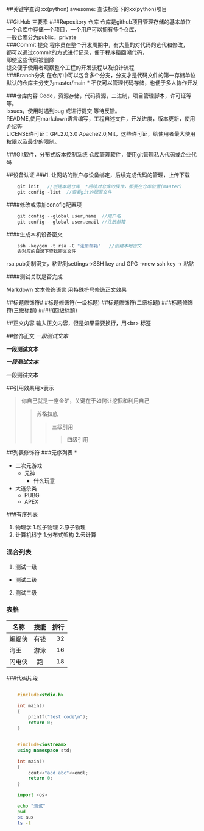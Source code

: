 ##关键字查询
xx(python) awesome: 查该标签下的xx(python)项目<br>


##GitHub 三要素
###Repository 仓库
	仓库是github项目管理存储的基本单位<br>
	一个仓库中存储一个项目，一个用户可以拥有多个仓库，<br>
	一般仓库分为public，private<br>
###Commit 提交
	程序员在整个开发周期中，有大量的对代码的选代和修改，<br>
	都可以通过commit的方式进行记录，便于程序猿回溯代码，<br>
	即使这些代码被删除<br>
	提交便于使用者观察整个工程的开发流程以及设计流程<br>
###Branch分支
	在仓库中可以包含多个分支，分支才是代码文件的第一存储单位<br>
	默认的仓库主分支为master/main * 不仅可以管理代码存储，也便于多人协作开发
<br>

###仓库内容
Code，资源存储，代码资源，二进制，项目管理脚本，许可证等等。<br>
issues，使用时遇到bug 或进行提交 等待反馈。<br>
README,使用markdown语言编写，工程自述文件，开发进度，版本更新，使用介绍等<br>
LICENSE许可证：GPL2.0,3.0 Apache2.0,Mit，这些许可证，给使用者最大使用权限以及最少的限制。<br>

###Git软件，分布式版本控制系统
仓库管理软件，使用git管理私人代码或企业代码
 
##设备认证
###1. 让网站的账户与设备绑定，后续完成代码的管理，上传下载
```c
	git init   //创建本地仓库  *后续对仓库的操作，都要在仓库位置(master)
	git config -list  //查看git的配置文件

```
####修改或添加conofig配置项
```c
	git config --global user,name  //用户名
	git config --global user.email //注册邮箱
```
####生成本机设备密文
```c
	ssh -keygen -t rsa -C "注册邮箱"   //创建本地密文 
	去对应的目录下查找密文文件
```
rsa.pub复制密文，粘贴到settings->SSH key and GPG ->new ssh key -> 粘贴



####测试关联是否完成




Markdown 文本修饰语言 用特殊符号修饰正文效果<br>

##标题修饰符\#
#标题修饰符(一级标题)
##标题修饰符(二级标题)
###标题修饰符(三级标题)
####(四级标题)

##正文内容
  输入正文内容，但是如果需要换行，用\<br\> 标签

##修饰正文
  *一段测试文本*

  **一段测试文本**

  ***一段测试文本***

  ~~一段测试文本~~

##引用效果用\>表示
>你自己就是一座金矿，关键在于如何让挖掘和利用自己
>>苏格拉底
>>>三级引用
>>>>四级引用

##列表修饰符
###无序列表 \*
* 二次元游戏
  * 元神
    * 什么玩意
* 大逃杀类
  * PUBG
  * APEX

###有序列表
1. 物理学
  1.粒子物理
  2.原子物理
2. 计算机科学
  1.分布式架构
  2.云计算

### 混合列表
1. 测试一级
  * 测试二级
  2. 测试三级

### 表格
名称|技能|排行
--|:--:|--:
蝙蝠侠|有钱|32
海王|游泳|16
闪电侠|跑|18

###代码片段
```c

	#include<stdio.h>

	int main()
	{
		printf("test code\n");
		return 0;
	}

```

```cpp

	#include<iostream>
	using namespace std;

	int main()
	{
		cout<<"acd abc"<<endl;
		return 0;
	}
```

```python
	import <os>
```

```bash
	echo "测试"
	pwd
	ps aux
	ls -l
```





